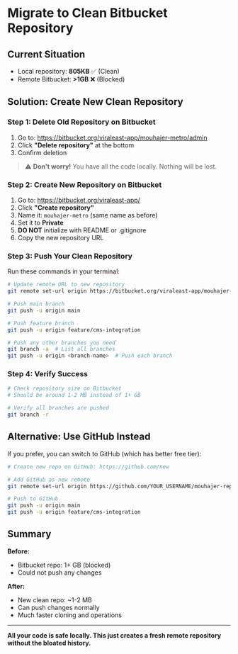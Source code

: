 # Migrate to Clean Bitbucket Repository

## Current Situation
- Local repository: **805KB** ✅ (Clean)
- Remote Bitbucket: **>1GB** ❌ (Blocked)

## Solution: Create New Clean Repository

### Step 1: Delete Old Repository on Bitbucket
1. Go to: https://bitbucket.org/viraleast-app/mouhajer-metro/admin
2. Click **"Delete repository"** at the bottom
3. Confirm deletion

> ⚠️ **Don't worry!** You have all the code locally. Nothing will be lost.

### Step 2: Create New Repository on Bitbucket
1. Go to: https://bitbucket.org/viraleast-app/
2. Click **"Create repository"**
3. Name it: `mouhajer-metro` (same name as before)
4. Set it to **Private**
5. **DO NOT** initialize with README or .gitignore
6. Copy the new repository URL

### Step 3: Push Your Clean Repository

Run these commands in your terminal:

```bash
# Update remote URL to new repository
git remote set-url origin https://bitbucket.org/viraleast-app/mouhajer-metro.git

# Push main branch
git push -u origin main

# Push feature branch
git push -u origin feature/cms-integration

# Push any other branches you need
git branch -a  # List all branches
git push -u origin <branch-name>  # Push each branch
```

### Step 4: Verify Success

```bash
# Check repository size on Bitbucket
# Should be around 1-2 MB instead of 1+ GB

# Verify all branches are pushed
git branch -r
```

## Alternative: Use GitHub Instead

If you prefer, you can switch to GitHub (which has better free tier):

```bash
# Create new repo on GitHub: https://github.com/new

# Add GitHub as new remote
git remote set-url origin https://github.com/YOUR_USERNAME/mouhajer-repo.git

# Push to GitHub
git push -u origin main
git push -u origin feature/cms-integration
```

## Summary

**Before:**
- Bitbucket repo: 1+ GB (blocked)
- Could not push any changes

**After:**
- New clean repo: ~1-2 MB
- Can push changes normally
- Much faster cloning and operations

---

**All your code is safe locally. This just creates a fresh remote repository without the bloated history.**
